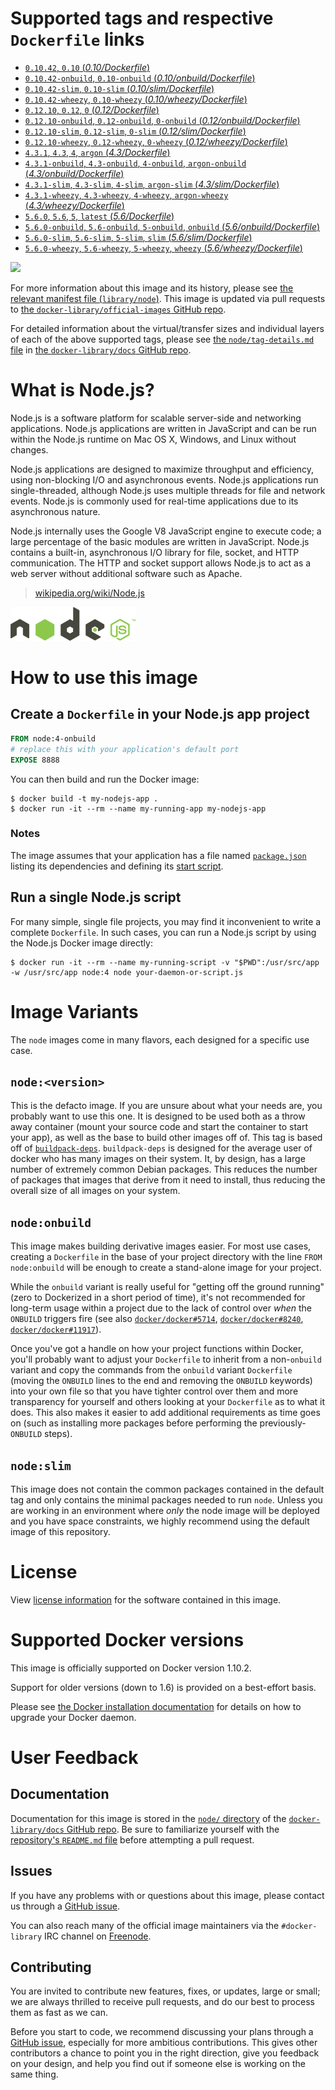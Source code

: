 # Supported tags and respective `Dockerfile` links

-	[`0.10.42`, `0.10` (*0.10/Dockerfile*)](https://github.com/nodejs/docker-node/blob/0c722500f66fb5f606a57824babe9798ae98667b/0.10/Dockerfile)
-	[`0.10.42-onbuild`, `0.10-onbuild` (*0.10/onbuild/Dockerfile*)](https://github.com/nodejs/docker-node/blob/337bc9daf4553cc2392acbeebbd65234f959d154/0.10/onbuild/Dockerfile)
-	[`0.10.42-slim`, `0.10-slim` (*0.10/slim/Dockerfile*)](https://github.com/nodejs/docker-node/blob/0c722500f66fb5f606a57824babe9798ae98667b/0.10/slim/Dockerfile)
-	[`0.10.42-wheezy`, `0.10-wheezy` (*0.10/wheezy/Dockerfile*)](https://github.com/nodejs/docker-node/blob/0c722500f66fb5f606a57824babe9798ae98667b/0.10/wheezy/Dockerfile)
-	[`0.12.10`, `0.12`, `0` (*0.12/Dockerfile*)](https://github.com/nodejs/docker-node/blob/0c722500f66fb5f606a57824babe9798ae98667b/0.12/Dockerfile)
-	[`0.12.10-onbuild`, `0.12-onbuild`, `0-onbuild` (*0.12/onbuild/Dockerfile*)](https://github.com/nodejs/docker-node/blob/337bc9daf4553cc2392acbeebbd65234f959d154/0.12/onbuild/Dockerfile)
-	[`0.12.10-slim`, `0.12-slim`, `0-slim` (*0.12/slim/Dockerfile*)](https://github.com/nodejs/docker-node/blob/0c722500f66fb5f606a57824babe9798ae98667b/0.12/slim/Dockerfile)
-	[`0.12.10-wheezy`, `0.12-wheezy`, `0-wheezy` (*0.12/wheezy/Dockerfile*)](https://github.com/nodejs/docker-node/blob/0c722500f66fb5f606a57824babe9798ae98667b/0.12/wheezy/Dockerfile)
-	[`4.3.1`, `4.3`, `4`, `argon` (*4.3/Dockerfile*)](https://github.com/nodejs/docker-node/blob/0f898d6da852108defeab98780f1945cecce9465/4.3/Dockerfile)
-	[`4.3.1-onbuild`, `4.3-onbuild`, `4-onbuild`, `argon-onbuild` (*4.3/onbuild/Dockerfile*)](https://github.com/nodejs/docker-node/blob/0f898d6da852108defeab98780f1945cecce9465/4.3/onbuild/Dockerfile)
-	[`4.3.1-slim`, `4.3-slim`, `4-slim`, `argon-slim` (*4.3/slim/Dockerfile*)](https://github.com/nodejs/docker-node/blob/0f898d6da852108defeab98780f1945cecce9465/4.3/slim/Dockerfile)
-	[`4.3.1-wheezy`, `4.3-wheezy`, `4-wheezy`, `argon-wheezy` (*4.3/wheezy/Dockerfile*)](https://github.com/nodejs/docker-node/blob/0f898d6da852108defeab98780f1945cecce9465/4.3/wheezy/Dockerfile)
-	[`5.6.0`, `5.6`, `5`, `latest` (*5.6/Dockerfile*)](https://github.com/nodejs/docker-node/blob/0c722500f66fb5f606a57824babe9798ae98667b/5.6/Dockerfile)
-	[`5.6.0-onbuild`, `5.6-onbuild`, `5-onbuild`, `onbuild` (*5.6/onbuild/Dockerfile*)](https://github.com/nodejs/docker-node/blob/28986afcb607a3506b8c43e1f2e23d9cceb4b853/5.6/onbuild/Dockerfile)
-	[`5.6.0-slim`, `5.6-slim`, `5-slim`, `slim` (*5.6/slim/Dockerfile*)](https://github.com/nodejs/docker-node/blob/0c722500f66fb5f606a57824babe9798ae98667b/5.6/slim/Dockerfile)
-	[`5.6.0-wheezy`, `5.6-wheezy`, `5-wheezy`, `wheezy` (*5.6/wheezy/Dockerfile*)](https://github.com/nodejs/docker-node/blob/0c722500f66fb5f606a57824babe9798ae98667b/5.6/wheezy/Dockerfile)

[![](https://badge.imagelayers.io/node:latest.svg)](https://imagelayers.io/?images=node:0.10.42,node:0.10.42-onbuild,node:0.10.42-slim,node:0.10.42-wheezy,node:0.12.10,node:0.12.10-onbuild,node:0.12.10-slim,node:0.12.10-wheezy,node:4.3.1,node:4.3.1-onbuild,node:4.3.1-slim,node:4.3.1-wheezy,node:5.6.0,node:5.6.0-onbuild,node:5.6.0-slim,node:5.6.0-wheezy)

For more information about this image and its history, please see [the relevant manifest file (`library/node`)](https://github.com/docker-library/official-images/blob/master/library/node). This image is updated via pull requests to [the `docker-library/official-images` GitHub repo](https://github.com/docker-library/official-images).

For detailed information about the virtual/transfer sizes and individual layers of each of the above supported tags, please see [the `node/tag-details.md` file](https://github.com/docker-library/docs/blob/master/node/tag-details.md) in [the `docker-library/docs` GitHub repo](https://github.com/docker-library/docs).

# What is Node.js?

Node.js is a software platform for scalable server-side and networking applications. Node.js applications are written in JavaScript and can be run within the Node.js runtime on Mac OS X, Windows, and Linux without changes.

Node.js applications are designed to maximize throughput and efficiency, using non-blocking I/O and asynchronous events. Node.js applications run single-threaded, although Node.js uses multiple threads for file and network events. Node.js is commonly used for real-time applications due to its asynchronous nature.

Node.js internally uses the Google V8 JavaScript engine to execute code; a large percentage of the basic modules are written in JavaScript. Node.js contains a built-in, asynchronous I/O library for file, socket, and HTTP communication. The HTTP and socket support allows Node.js to act as a web server without additional software such as Apache.

> [wikipedia.org/wiki/Node.js](https://en.wikipedia.org/wiki/Node.js)

![logo](https://raw.githubusercontent.com/docker-library/docs/01c12653951b2fe592c1f93a13b4e289ada0e3a1/node/logo.png)

# How to use this image

## Create a `Dockerfile` in your Node.js app project

```dockerfile
FROM node:4-onbuild
# replace this with your application's default port
EXPOSE 8888
```

You can then build and run the Docker image:

```console
$ docker build -t my-nodejs-app .
$ docker run -it --rm --name my-running-app my-nodejs-app
```

### Notes

The image assumes that your application has a file named [`package.json`](https://docs.npmjs.com/files/package.json) listing its dependencies and defining its [start script](https://docs.npmjs.com/misc/scripts#default-values).

## Run a single Node.js script

For many simple, single file projects, you may find it inconvenient to write a complete `Dockerfile`. In such cases, you can run a Node.js script by using the Node.js Docker image directly:

```console
$ docker run -it --rm --name my-running-script -v "$PWD":/usr/src/app -w /usr/src/app node:4 node your-daemon-or-script.js
```

# Image Variants

The `node` images come in many flavors, each designed for a specific use case.

## `node:<version>`

This is the defacto image. If you are unsure about what your needs are, you probably want to use this one. It is designed to be used both as a throw away container (mount your source code and start the container to start your app), as well as the base to build other images off of. This tag is based off of [`buildpack-deps`](https://registry.hub.docker.com/_/buildpack-deps/). `buildpack-deps` is designed for the average user of docker who has many images on their system. It, by design, has a large number of extremely common Debian packages. This reduces the number of packages that images that derive from it need to install, thus reducing the overall size of all images on your system.

## `node:onbuild`

This image makes building derivative images easier. For most use cases, creating a `Dockerfile` in the base of your project directory with the line `FROM node:onbuild` will be enough to create a stand-alone image for your project.

While the `onbuild` variant is really useful for "getting off the ground running" (zero to Dockerized in a short period of time), it's not recommended for long-term usage within a project due to the lack of control over *when* the `ONBUILD` triggers fire (see also [`docker/docker#5714`](https://github.com/docker/docker/issues/5714), [`docker/docker#8240`](https://github.com/docker/docker/issues/8240), [`docker/docker#11917`](https://github.com/docker/docker/issues/11917)).

Once you've got a handle on how your project functions within Docker, you'll probably want to adjust your `Dockerfile` to inherit from a non-`onbuild` variant and copy the commands from the `onbuild` variant `Dockerfile` (moving the `ONBUILD` lines to the end and removing the `ONBUILD` keywords) into your own file so that you have tighter control over them and more transparency for yourself and others looking at your `Dockerfile` as to what it does. This also makes it easier to add additional requirements as time goes on (such as installing more packages before performing the previously-`ONBUILD` steps).

## `node:slim`

This image does not contain the common packages contained in the default tag and only contains the minimal packages needed to run `node`. Unless you are working in an environment where *only* the node image will be deployed and you have space constraints, we highly recommend using the default image of this repository.

# License

View [license information](https://github.com/joyent/node/blob/master/LICENSE) for the software contained in this image.

# Supported Docker versions

This image is officially supported on Docker version 1.10.2.

Support for older versions (down to 1.6) is provided on a best-effort basis.

Please see [the Docker installation documentation](https://docs.docker.com/installation/) for details on how to upgrade your Docker daemon.

# User Feedback

## Documentation

Documentation for this image is stored in the [`node/` directory](https://github.com/docker-library/docs/tree/master/node) of the [`docker-library/docs` GitHub repo](https://github.com/docker-library/docs). Be sure to familiarize yourself with the [repository's `README.md` file](https://github.com/docker-library/docs/blob/master/README.md) before attempting a pull request.

## Issues

If you have any problems with or questions about this image, please contact us through a [GitHub issue](https://github.com/nodejs/docker-node/issues).

You can also reach many of the official image maintainers via the `#docker-library` IRC channel on [Freenode](https://freenode.net).

## Contributing

You are invited to contribute new features, fixes, or updates, large or small; we are always thrilled to receive pull requests, and do our best to process them as fast as we can.

Before you start to code, we recommend discussing your plans through a [GitHub issue](https://github.com/nodejs/docker-node/issues), especially for more ambitious contributions. This gives other contributors a chance to point you in the right direction, give you feedback on your design, and help you find out if someone else is working on the same thing.
